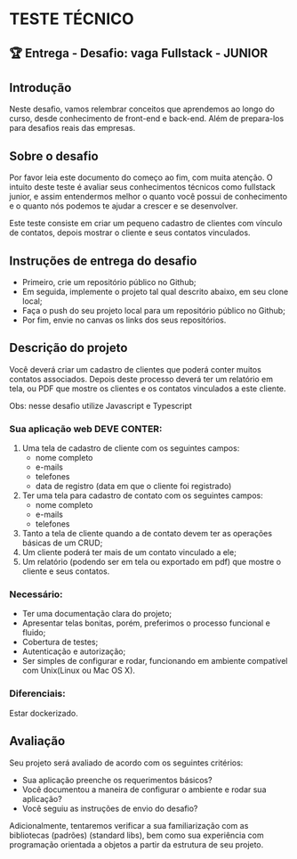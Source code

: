 # TESTE TÉCNICO

## 🏆 Entrega - Desafio: vaga Fullstack - JUNIOR

## Introdução

Neste desafio, vamos relembrar conceitos que aprendemos ao longo do curso, desde conhecimento de front-end e back-end. Além de prepara-los para desafios reais das empresas.

## Sobre o desafio

Por favor leia este documento do começo ao fim, com muita atenção. O intuito deste teste é avaliar seus conhecimentos técnicos como fullstack junior, e assim entendermos melhor o quanto você possui de conhecimento e o quanto nós podemos te ajudar a crescer e se desenvolver.

Este teste consiste em criar um pequeno cadastro de clientes com vínculo de contatos, depois mostrar o cliente e seus contatos vinculados.

## Instruções de entrega do desafio

<ul>
<li>Primeiro, crie um repositório público no Github;
<li>Em seguida, implemente o projeto tal qual descrito abaixo, em seu clone local;
<li>Faça o push do seu projeto local para um repositório público no Github;
<li>Por fim, envie no canvas os links dos seus repositórios.
</ul>

## Descrição do projeto

Você deverá criar um cadastro de clientes que poderá conter muitos contatos associados. Depois deste processo deverá ter um relatório em tela, ou PDF que mostre os clientes e os contatos vinculados a este cliente.

Obs: nesse desafio utilize Javascript e Typescript

### Sua aplicação web DEVE CONTER:

<ol>
<li>Uma tela de cadastro de cliente com os seguintes campos:
<ul>
<li>nome completo
<li>e-mails
<li>telefones
<li>data de registro (data em que o cliente foi registrado)
</ul>
<li>Ter uma tela para cadastro de contato com os seguintes campos:
<ul>
<li>nome completo
<li>e-mails
<li>telefones
</ul>
<li>Tanto a tela de cliente quando a de contato devem ter as operações básicas de um CRUD;
<li>Um cliente poderá ter mais de um contato vinculado a ele;
<li>Um relatório (podendo ser em tela ou exportado em pdf) que mostre o cliente e seus contatos.
</ol>

### Necessário:

<ul>
<li>Ter uma documentação clara do projeto;
<li>Apresentar telas bonitas, porém, preferimos o processo funcional e fluido;
<li>Cobertura de testes;
<li>Autenticação e autorização;
<li>Ser simples de configurar e rodar, funcionando em ambiente compatível com Unix(Linux ou Mac OS X).
</ul>

### Diferenciais:

Estar dockerizado.

## Avaliação

Seu projeto será avaliado de acordo com os seguintes critérios:

<ul>
<li>Sua aplicação preenche os requerimentos básicos?
<li>Você documentou a maneira de configurar o ambiente e rodar sua aplicação?
<li>Você seguiu as instruções de envio do desafio?
</ul>
Adicionalmente, tentaremos verificar a sua familiarização com as bibliotecas (padrões) (standard libs), bem como sua experiência com programação orientada a objetos a partir da estrutura de seu projeto.
